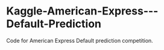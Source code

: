 # Kaggle-American-Express---Default-Prediction
Code for American Express Default prediction competition. 
